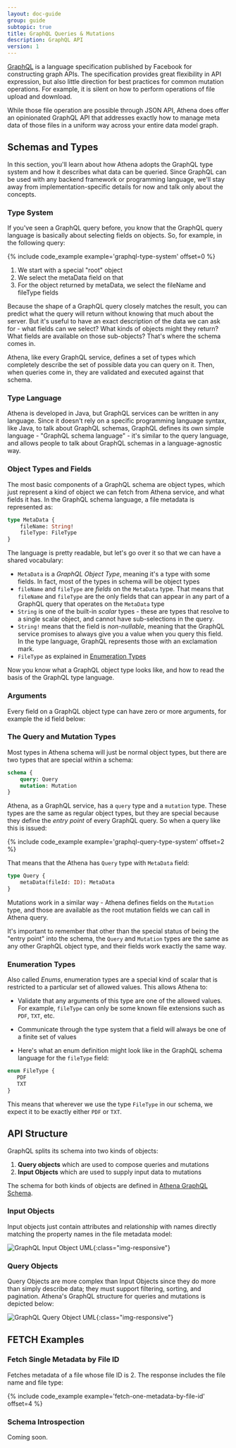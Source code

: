 ```yaml
---
layout: doc-guide
group: guide
subtopic: true
title: GraphQL Queries & Mutations
description: GraphQL API
version: 1
---
```


[GraphQL](https://graphql.com/) is a language specification published by Facebook for constructing graph APIs. The 
specification provides great flexibility in API expression, but also little direction for best practices for common 
mutation operations.  For example, it is silent on how to perform operations of file upload and download.

While those file operation are possible through JSON API, Athena does offer an opinionated GraphQL API that addresses 
exactly how to manage meta data of those files in a uniform way across your entire data model graph.


Schemas and Types
-----------------

In this section, you'll learn about how Athena adopts the GraphQL type system and how it describes what data can be 
queried. Since GraphQL can be used with any backend framework or programming language, we'll stay away from 
implementation-specific details for now and talk only about the concepts.

### Type System

If you've seen a GraphQL query before, you know that the GraphQL query language is basically about selecting fields on 
objects. So, for example, in the following query:

{% include code_example example='graphql-type-system' offset=0 %}

1. We start with a special "root" object
2. We select the metaData field on that
3. For the object returned by metaData, we select the fileName and fileType fields

Because the shape of a GraphQL query closely matches the result, you can predict what the query will return without
knowing that much about the server. But it's useful to have an exact description of the data we can ask for - what
fields can we select? What kinds of objects might they return? What fields are available on those sub-objects? That's
where the schema comes in.

Athena, like every GraphQL service, defines a set of types which completely describe the set of possible data you can
query on it. Then, when queries come in, they are validated and executed against that schema.

### Type Language

Athena is developed in Java, but GraphQL services can be written in any language. Since it doesn't rely on a specific 
programming language syntax, like Java, to talk about GraphQL schemas, GraphQL defines its own simple language -
"GraphQL schema language" - it's similar to the query language, and allows people to talk about GraphQL schemas in a 
language-agnostic way.

### Object Types and Fields

The most basic components of a GraphQL schema are object types, which just represent a kind of object we can fetch from 
Athena service, and what fields it has. In the GraphQL schema language, a file metadata is represented as:

```graphql
type MetaData {
    fileName: String!
    fileType: FileType
}
```

The language is pretty readable, but let's go over it so that we can have a shared vocabulary:

* `MetaData` is a _GraphQL Object Type_, meaning it's a type with some fields. In fact, most of the types in schema will
  be object types
* `fileName` and `fileType` are _fields_ on the `MetaData` type. That means that `fileName` and `fileType` are the only
  fields that can appear in any part of a GraphQL query that operates on the `MetaData` type
* `String` is one of the built-in _scalar_ types - these are types that resolve to a single scalar object, and cannot
  have sub-selections in the query.
* `String!` means that the field is _non-nullable_, meaning that the GraphQL service promises to always give you a value 
  when you query this field. In the type language, GraphQL represents those with an exclamation mark.
* `FileType` as explained in [Enumeration Types](#enumeration-types)

Now you know what a GraphQL object type looks like, and how to read the basis of the GraphQL type language.

### Arguments

Every field on a GraphQL object type can have zero or more arguments, for example the id field below:

### The Query and Mutation Types

Most types in Athena schema will just be normal object types, but there are two types that are special within a schema:

```graphql
schema {
    query: Query
    mutation: Mutation
}
```

Athena, as a GraphQL service, has a `query` type and a `mutation` type. These types are the same as regular object
types, but they are special because they define the _entry point_ of every GraphQL query. So when a query like this is
issued:

{% include code_example example='graphql-query-type-system' offset=2 %}

That means that the Athena has `Query` type with `MetaData` field:

```graphql
type Query {
    metaData(fileId: ID): MetaData
}
```

Mutations work in a similar way - Athena defines fields on the `Mutation` type, and those are available as the root
mutation fields we can call in Athena query.

It's important to remember that other than the special status of being the "entry point" into the schema, the `Query`
and `Mutation` types are the same as any other GraphQL object type, and their fields work exactly the same way.

### Enumeration Types

Also called _Enums_, enumeration types are a special kind of scalar that is restricted to a particular set of allowed 
values. This allows Athena to:

* Validate that any arguments of this type are one of the allowed values. For example, `fileType` can only be some
  known file extensions such as `PDF`, `TXT`, etc. 
* Communicate through the type system that a field will always be one of a finite set of values

* Here's what an enum definition might look like in the GraphQL schema language for the `fileType` field:

```graphql
enum FileType {
   PDF
   TXT
}
```

This means that wherever we use the type `FileType` in our schema, we expect it to be exactly either `PDF` or `TXT`. 


API Structure
-------------

GraphQL splits its schema into two kinds of objects:

1.  **Query objects** which are used to compose queries and mutations
2.  **Input Objects** which are used to supply input data to mutations

The schema for both kinds of objects are defined in [Athena GraphQL Schema][Athena GraphQL Schema]. 

### Input Objects

Input objects just contain attributes and relationship with names directly matching
the property names in the file metadata model:

![GraphQL Input Object UML](/athena/assets/images/graphql_input_object_uml.png){:class="img-responsive"}

### Query Objects

Query Objects are more complex than Input Objects since they do more than simply describe data; they must
support filtering, sorting, and pagination. Athena's GraphQL structure for queries and mutations is depicted below:

![GraphQL Query Object UML](/athena/assets/images/graphql_query_object_uml.png){:class="img-responsive"}


FETCH Examples
--------------

### Fetch Single Metadata by File ID

Fetches metadata of a file whose file ID is 2. The response includes the file name and file type:

{% include code_example example='fetch-one-metadata-by-file-id' offset=4 %}

### Schema Introspection

Coming soon.


[Athena GraphQL Schema]: https://github.com/QubitPi/athena/blob/master/athena-core/src/main/resources/schema.graphqls
